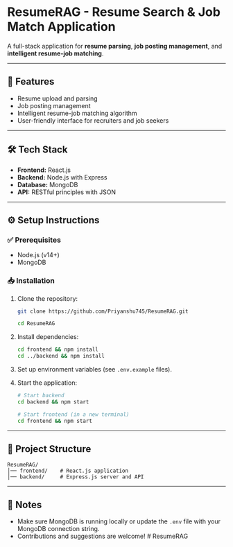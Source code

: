 # ResumeRAG - Resume Search & Job Match Application

A full-stack application for **resume parsing**, **job posting management**, and **intelligent resume-job matching**.

---

## 🚀 Features

- Resume upload and parsing
- Job posting management
- Intelligent resume-job matching algorithm
- User-friendly interface for recruiters and job seekers

---

## 🛠 Tech Stack

- **Frontend:** React.js
- **Backend:** Node.js with Express
- **Database:** MongoDB
- **API:** RESTful principles with JSON

---

## ⚙️ Setup Instructions

### ✅ Prerequisites

- Node.js (v14+)
- MongoDB

### 📥 Installation

1. Clone the repository:

   ```bash
   git clone https://github.com/Priyanshu745/ResumeRAG.git
   
   cd ResumeRAG
   ```

2. Install dependencies:

   ```bash
   cd frontend && npm install
   cd ../backend && npm install
   ```

3. Set up environment variables (see `.env.example` files).

4. Start the application:

   ```bash
   # Start backend
   cd backend && npm start

   # Start frontend (in a new terminal)
   cd frontend && npm start
   ```

---

## 📂 Project Structure

```
ResumeRAG/
│── frontend/    # React.js application
│── backend/     # Express.js server and API
```

---

## 📌 Notes

- Make sure MongoDB is running locally or update the `.env` file with your MongoDB connection string.
- Contributions and suggestions are welcome!
#   R e s u m e R A G  
 